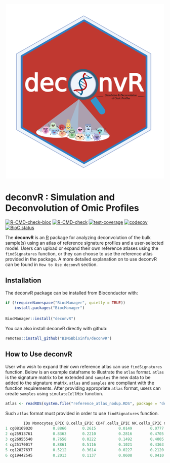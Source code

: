 
<!-- README.md is generated from README.Rmd. Please edit that file -->
<a name="deconvR_logo"/>
<div align="center">
<img src="https://github.com/BIMSBbioinfo/deconvR/blob/master/inst/deconvR_logo.png" alt="deconvR_logo" width="500"/ ></img>
</a>
</div>

# deconvR : Simulation and Deconvolution of Omic Profiles
[![R-CMD-check-bioc](https://github.com/BIMSBbioinfo/deconvR/actions/workflows/check-bioc.yml/badge.svg)](https://github.com/BIMSBbioinfo/deconvR/actions/workflows/check-bioc.yml)   [![R-CMD-check](https://github.com/BIMSBbioinfo/deconvR/actions/workflows/R-CMD-check.yaml/badge.svg)](https://github.com/BIMSBbioinfo/deconvR/actions/workflows/R-CMD-check.yaml) [![test-coverage](https://github.com/BIMSBbioinfo/deconvR/actions/workflows/test-coverage.yaml/badge.svg)](https://github.com/BIMSBbioinfo/deconvR/actions/workflows/test-coverage.yaml)  [![codecov](https://codecov.io/gh/BIMSBbioinfo/deconvR/branch/main/graph/badge.svg)](https://github.com/BIMSBbioinfo/deconvR/actions)   [![BioC status](http://www.bioconductor.org/shields/build/release/bioc/deconvR.svg)](https://bioconductor.org/checkResults/release/bioc-LATEST/deconvR)


<!-- badges: start -->
<!-- badges: end -->

The **deconvR** is an [R](http://en.wikipedia.org/wiki/R_%28programming_language%29) package for analyzing deconvolution of the bulk sample(s) using an atlas of reference signature profiles and a user-selected model. Users can upload or expand their own reference atlases using the `findSignatures` function, or they can choose to use the reference atlas provided in the package. A more detailed explanation on to use deconvR can be found in `How to Use deconvR` section.

## Installation

The deconvR package can be installed from Bioconductor with:

``` r
if (!requireNamespace("BiocManager", quietly = TRUE))
    install.packages("BiocManager")

BiocManager::install("deconvR")
```
You can also install deconvR directly with github:

``` r
remotes::install_github("BIMSBbioinfo/deconvR")
```

## How to Use deconvR
User who wish to expand their own reference atlas can use `findSignatures` function. Below is an example dataframe to illustrate the `atlas` format. `atlas` is the signature matrix to be extended and `samples` the new data to be added to the signature matrix. `atlas` and `samples` are compliant with the function requirements. After providing appropriate `atlas` format, users can create `samples` using `simulateCellMix` function.

``` r 
atlas <- readRDS(system.file("reference_atlas_nodup.RDS", package = "deconvR")) #Read the reference atlas provided within the package
```
Such `atlas` format must provided in order to use `findSignatures` function.
``` r 
        IDs Monocytes_EPIC B.cells_EPIC CD4T.cells_EPIC NK.cells_EPIC CD8T.cells_EPIC
1 cg08169020         0.8866       0.2615          0.0149        0.0777          0.0164
2 cg25913761         0.8363       0.2210          0.2816        0.4705          0.3961
3 cg26955540         0.7658       0.0222          0.1492        0.4005          0.3474
4 cg25170017         0.8861       0.5116          0.1021        0.4363          0.0875
5 cg12827637         0.5212       0.3614          0.0227        0.2120          0.0225
6 cg19442545         0.2013       0.1137          0.0608        0.0410          0.0668
```

